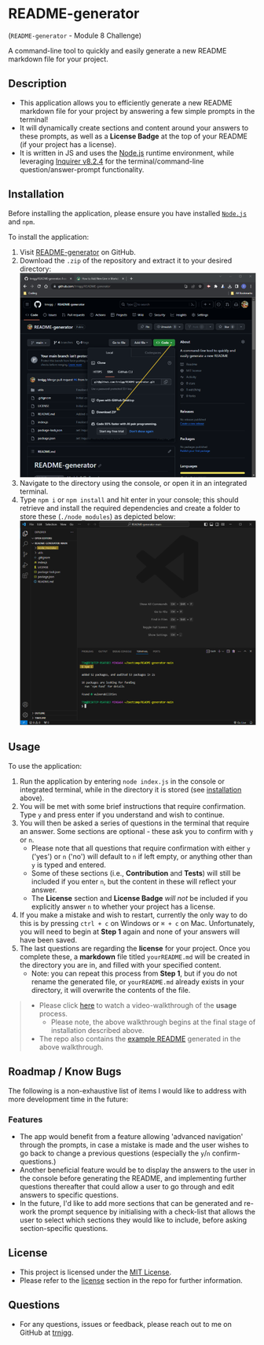 # README-generator
(```README-generator``` - Module 8 Challenge)

A command-line tool to quickly and easily generate a new README markdown file for your project.


## Description
- This application allows you to efficiently generate a new README markdown file for your project by answering a few simple prompts in the terminal!
- It will dynamically create sections and content around your answers to these prompts, as well as a **License Badge** at the top of your README (if your project has a license). 
- It is written in JS and uses the [Node.js](https://nodejs.org/en) runtime environment, while leveraging [Inquirer v8.2.4](https://www.npmjs.com/package/inquirer/v/8.2.4) for the terminal/command-line question/answer-prompt functionality.

## Installation
Before installing the application, please ensure you have installed [`Node.js`](https://nodejs.org/en) and `npm`.

To install the application: 
1. Visit [README-generator](https://github.com/trnigg/README-generator/) on GitHub.
2. Download the `.zip` of the repository and extract it to your desired directory:  
![Screenshot showing that clicking the CODE dropdown shows a link to download ZIP](./assets/screenshots/screenshot_download.png)
3. Navigate to the directory using the console, or open it in an integrated terminal.
4. Type `npm i` or `npm install` and hit enter in your console; this should retrieve and install the required dependencies and create a folder to store these (`./node_modules`) as depicted below:  
![Screenshot depicting the initialisation process](./assets/screenshots/screenshot_npm_i.png)

## Usage
To use the application: 
1. Run the application by entering `node index.js` in the console or integrated terminal, while in the directory it is stored (see [installation](#installation) above).
2. You will be met with some brief instructions that require confirmation. Type `y` and press enter if you understand and wish to continue.
3. You will then be asked a series of questions in the terminal that require an answer. Some sections are optional - these ask you to confirm with `y` or `n`.
    - Please note that all questions that require confirmation with either `y` ('yes') or `n` ('no') will default to `n` if left empty, or anything other than `y` is typed and entered.
    - Some of these sections (i.e., **Contribution** and **Tests**) will still be included if you enter `n`, but the content in these will reflect your answer.
    - The **License** section and **License Badge** *will not* be included if you explicitly answer `n` to whether your project has a license.
4. If you make a mistake and wish to restart, currently the only way to do this is by pressing `ctrl + c` on Windows or `⌘ + c` on Mac. Unfortunately, you will need to begin at **Step 1** again and none of your answers will have been saved.
5. The last questions are regarding the **license** for your project. Once you complete these, a **markdown** file titled `yourREADME.md` will be created in the directory you are in, and filled with your specified content.
    - Note: you can repeat this process from **Step 1**, but if you do not rename the generated file, or `yourREADME.md` already exists in your directory, it will overwrite the contents of the file.

>- Please click [here](https://drive.google.com/file/d/1FHw_P7-TBlXn5sWdn1mgUA5lwPY8jM_-/view) to watch a video-walkthrough of the **usage** process.
>   - Please note, the above walkthrough begins at the final stage of installation described above.  
>- The repo also contains the [example README](./assets/exampleREADME.md) generated in the above walkthrough.

## Roadmap / Know Bugs
The following is a non-exhaustive list of items I would like to address with more development time in the future:
### Features
- The app would benefit from a feature allowing 'advanced navigation' through the prompts, in case a mistake is made and the user wishes to go back to change a previous questions (especially the `y`/`n` confirm-questions.)
- Another beneficial feature would be to display the answers to the user in the console before generating the README, and implementing further questions thereafter that could allow a user to go through and edit answers to specific questions.
- In the future, I'd like to add more sections that can be generated and re-work the prompt sequence by initialising with a check-list that allows the user to select which sections they would like to include, before asking section-specific questions.

## License
- This project is licensed under the [MIT License](https://choosealicense.com/licenses/mit).
- Please refer to the [license](./LICENSE) section in the repo for further information.

## Questions
- For any questions, issues or feedback, please reach out to me on GitHub at [trnigg](https://github.com/trnigg/).